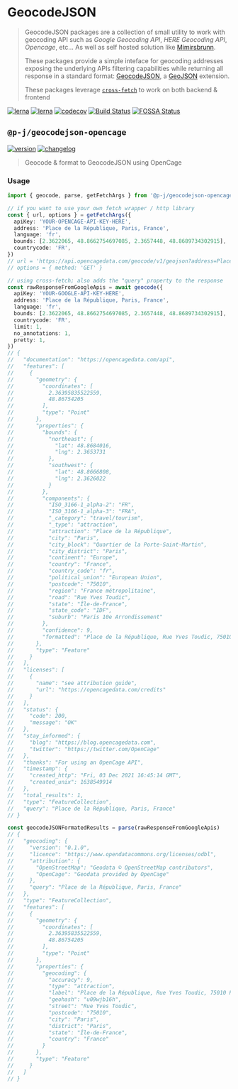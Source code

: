 # GeocodeJSON

> GeocodeJSON packages are a collection of small utility to work with geocoding API such as _Google Geocoding API_, _HERE Geocoding API_, _Opencage_, etc... As well as self hosted solution like [Mimirsbrunn](https://github.com/CanalTP/mimirsbrunn).
>
> These packages provide a simple inteface for geocoding addresses exposing the underlying APIs filtering capabilities while returning all response in a standard format: [GeocodeJSON](https://github.com/geocoders/geocodejson-spec/tree/master/draft),
> a [GeoJSON](https://tools.ietf.org/html/rfc7946) extension.
>
> These packages leverage [`cross-fetch`](https://github.com/lquixada/cross-fetch) to work on both backend & frontend

[![lerna](https://img.shields.io/badge/build%20with-lerna-cc00ff?style=flat-square)](https://lerna.js.org/)
[![lerna](https://img.shields.io/badge/released%20with-changeset-blue?style=flat-square)](https://github.com/atlassian/changesets/)
[![codecov](https://img.shields.io/codecov/c/github/p-j/geocodejson?style=flat-square)](https://codecov.io/gh/p-j/geocodejson)
[![Build Status](https://img.shields.io/github/workflow/status/p-j/geocodejson/Build?style=flat-square)](https://github.com/p-j/geocodejson/actions?query=workflow%3ABuild)
[![FOSSA Status](https://app.fossa.com/api/projects/git%2Bgithub.com%2Fp-j%2Fgeocodejson.svg?type=shield)](https://app.fossa.com/projects/git%2Bgithub.com%2Fp-j%2Fgeocodejson?ref=badge_shield)

## `@p-j/geocodejson-opencage`

[![version](https://img.shields.io/npm/v/@p-j/geocodejson-opencage?style=flat-square)](https://npmjs.com/package/@p-j/geocodejson-opencage) [![changelog](https://img.shields.io/badge/changelog-%2B-lightgrey?style=flat-square)](https://changelogs.xyz/@p-j/geocodejson-opencage)

> Geocode & format to GeocodeJSON using OpenCage

### Usage

```ts
import { geocode, parse, getFetchArgs } from '@p-j/geocodejson-opencage'

// if you want to use your own fetch wrapper / http library
const { url, options } = getFetchArgs({
  apiKey: 'YOUR-OPENCAGE-API-KEY-HERE',
  address: 'Place de la République, Paris, France',
  language: 'fr',
  bounds: [2.3622065, 48.8662754697085, 2.3657448, 48.8689734302915],
  countrycode: 'FR',
})
// url = 'https://api.opencagedata.com/geocode/v1/geojson?address=Place+de+la+R%C3%A9publique%2C+Paris%2C+France&apiKey=YOUR-OPENCAGE-API-KEY-HERE&bounds=2.3622065%2C48.8662754697085%2C2.3657448%2C48.8689734302915&countrycode=FR&language=fr'
// options = { method: 'GET' }

// using cross-fetch; also adds the "query" property to the response
const rawResponseFromGoogleApis = await geocode({
  apiKey: 'YOUR-GOOGLE-API-KEY-HERE',
  address: 'Place de la République, Paris, France',
  language: 'fr',
  bounds: [2.3622065, 48.8662754697085, 2.3657448, 48.8689734302915],
  countrycode: 'FR',
  limit: 1,
  no_annotations: 1,
  pretty: 1,
})
// {
//   "documentation": "https://opencagedata.com/api",
//   "features": [
//     {
//       "geometry": {
//         "coordinates": [
//           2.36395835522559,
//           48.86754205
//         ],
//         "type": "Point"
//       },
//       "properties": {
//         "bounds": {
//           "northeast": {
//             "lat": 48.8684016,
//             "lng": 2.3653731
//           },
//           "southwest": {
//             "lat": 48.8666808,
//             "lng": 2.3626022
//           }
//         },
//         "components": {
//           "ISO_3166-1_alpha-2": "FR",
//           "ISO_3166-1_alpha-3": "FRA",
//           "_category": "travel/tourism",
//           "_type": "attraction",
//           "attraction": "Place de la République",
//           "city": "Paris",
//           "city_block": "Quartier de la Porte-Saint-Martin",
//           "city_district": "Paris",
//           "continent": "Europe",
//           "country": "France",
//           "country_code": "fr",
//           "political_union": "European Union",
//           "postcode": "75010",
//           "region": "France métropolitaine",
//           "road": "Rue Yves Toudic",
//           "state": "Île-de-France",
//           "state_code": "IDF",
//           "suburb": "Paris 10e Arrondissement"
//         },
//         "confidence": 9,
//         "formatted": "Place de la République, Rue Yves Toudic, 75010 Paris, France"
//       },
//       "type": "Feature"
//     }
//   ],
//   "licenses": [
//     {
//       "name": "see attribution guide",
//       "url": "https://opencagedata.com/credits"
//     }
//   ],
//   "status": {
//     "code": 200,
//     "message": "OK"
//   },
//   "stay_informed": {
//     "blog": "https://blog.opencagedata.com",
//     "twitter": "https://twitter.com/OpenCage"
//   },
//   "thanks": "For using an OpenCage API",
//   "timestamp": {
//     "created_http": "Fri, 03 Dec 2021 16:45:14 GMT",
//     "created_unix": 1638549914
//   },
//   "total_results": 1,
//   "type": "FeatureCollection",
//   "query": "Place de la République, Paris, France"
// }

const geocodeJSONFormatedResults = parse(rawResponseFromGoogleApis)
// {
//   "geocoding": {
//     "version": "0.1.0",
//     "licence": "https://www.opendatacommons.org/licenses/odbl",
//     "attribution": {
//       "OpenStreetMap": "Geodata © OpenStreetMap contributors",
//       "OpenCage": "Geodata provided by OpenCage"
//     },
//     "query": "Place de la République, Paris, France"
//   },
//   "type": "FeatureCollection",
//   "features": [
//     {
//       "geometry": {
//         "coordinates": [
//           2.36395835522559,
//           48.86754205
//         ],
//         "type": "Point"
//       },
//       "properties": {
//         "geocoding": {
//           "accuracy": 9,
//           "type": "attraction",
//           "label": "Place de la République, Rue Yves Toudic, 75010 Paris, France",
//           "geohash": "u09wjb16h",
//           "street": "Rue Yves Toudic",
//           "postcode": "75010",
//           "city": "Paris",
//           "district": "Paris",
//           "state": "Île-de-France",
//           "country": "France"
//         }
//       },
//       "type": "Feature"
//     }
//   ]
// }
```
